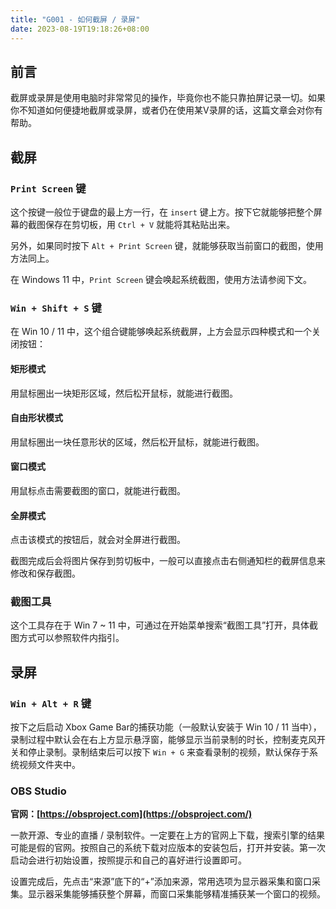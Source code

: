 ```yaml
---
title: "G001 - 如何截屏 / 录屏"
date: 2023-08-19T19:18:26+08:00
---
```


## 前言

截屏或录屏是使用电脑时非常常见的操作，毕竟你也不能只靠拍屏记录一切。如果你不知道如何便捷地截屏或录屏，或者仍在使用某V录屏的话，这篇文章会对你有帮助。

## 截屏

### `Print Screen` 键

这个按键一般位于键盘的最上方一行，在 `insert` 键上方。按下它就能够把整个屏幕的截图保存在剪切板，用 `Ctrl + V` 就能将其粘贴出来。

另外，如果同时按下 `Alt + Print Screen` 键，就能够获取当前窗口的截图，使用方法同上。

在 Windows 11 中，`Print Screen` 键会唤起系统截图，使用方法请参阅下文。

### `Win + Shift + S` 键
在 Win 10 / 11 中，这个组合键能够唤起系统截屏，上方会显示四种模式和一个关闭按钮：

#### 矩形模式
用鼠标圈出一块矩形区域，然后松开鼠标，就能进行截图。

#### 自由形状模式
用鼠标圈出一块任意形状的区域，然后松开鼠标，就能进行截图。

#### 窗口模式
用鼠标点击需要截图的窗口，就能进行截图。

#### 全屏模式
点击该模式的按钮后，就会对全屏进行截图。

截图完成后会将图片保存到剪切板中，一般可以直接点击右侧通知栏的截屏信息来修改和保存截图。

### 截图工具
这个工具存在于 Win 7 ~ 11 中，可通过在开始菜单搜索“截图工具”打开，具体截图方式可以参照软件内指引。

## 录屏

### `Win + Alt + R` 键
按下之后启动 Xbox Game Bar的捕获功能（一般默认安装于 Win 10 / 11 当中），录制过程中默认会在右上方显示悬浮窗，能够显示当前录制的时长，控制麦克风开关和停止录制。录制结束后可以按下 `Win + G` 来查看录制的视频，默认保存于系统视频文件夹中。

### OBS Studio
**官网：[https://obsproject.com](https://obsproject.com/)**

一款开源、专业的直播 / 录制软件。一定要在上方的官网上下载，搜索引擎的结果可能是假的官网。按照自己的系统下载对应版本的安装包后，打开并安装。第一次启动会进行初始设置，按照提示和自己的喜好进行设置即可。

设置完成后，先点击“来源”底下的“+”添加来源，常用选项为显示器采集和窗口采集。显示器采集能够捕获整个屏幕，而窗口采集能够精准捕获某一个窗口的视频。
